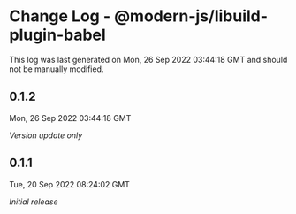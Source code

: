 # Change Log - @modern-js/libuild-plugin-babel

This log was last generated on Mon, 26 Sep 2022 03:44:18 GMT and should not be manually modified.

## 0.1.2
Mon, 26 Sep 2022 03:44:18 GMT

_Version update only_

## 0.1.1
Tue, 20 Sep 2022 08:24:02 GMT

_Initial release_

